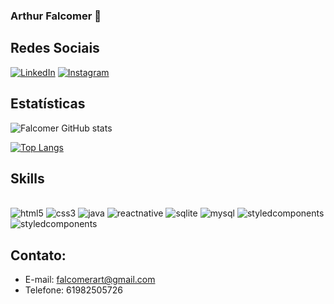 
### Arthur Falcomer 👋

## Redes Sociais
[![LinkedIn](https://img.shields.io/badge/LinkedIn-0077B5?style=for-the-badge&logo=linkedin&logoColor=white)](https://www.linkedin.com/in/arthur-falcomer-180b8a180/)
[![Instagram](https://img.shields.io/badge/Instagram-E4405F?style=for-the-badge&logo=instagram&logoColor=white)](https://www.instagram.com/art.falcomer/)

## Estatísticas
![Falcomer GitHub stats](https://github-readme-stats.vercel.app/api?username=devfalcomer&show_icons=true&theme=tokyonight)

[![Top Langs](https://github-readme-stats.vercel.app/api/top-langs/?username=devfalcomer)](https://github.com/anuraghazra/github-readme-stats)

## Skills
<div style="display: inline_block"></br>
<img aling="center" src="https://img.shields.io/badge/HTML-239120?style=for-the-badge&logo=html5&logoColor=white" alt="html5"/>
<img aling="center" src="https://img.shields.io/badge/CSS-239120?&style=for-the-badge&logo=css3&logoColor=white" alt="css3"/>
<img aling="center" src="https://img.shields.io/badge/Java-ED8B00?style=for-the-badge&logo=java&logoColor=white" alt="java"/>
<img aling="center" src="https://img.shields.io/badge/React_Native-20232A?style=for-the-badge&logo=react&logoColor=61DAFB" alt="reactnative"/>
<img aling="center" src="https://img.shields.io/badge/SQLite-07405E?style=for-the-badge&logo=sqlite&logoColor=white" alt="sqlite"/>
<img aling="center" src="https://img.shields.io/badge/MySQL-00000F?style=for-the-badge&logo=mysql&logoColor=white" alt="mysql"/>
<img aling="center" src="https://img.shields.io/badge/styled--components-DB7093?style=for-the-badge&logo=styled-components&logoColor=white" alt="styledcomponents"/>
<img aling="center" src="https://img.shields.io/badge/TypeScript-007ACC?style=for-the-badge&logo=typescript&logoColor=white" alt="styledcomponents"/>
</div>

## Contato:
- E-mail: falcomerart@gmail.com
- Telefone: 61982505726
